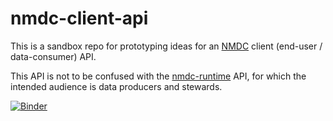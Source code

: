# nmdc-client-api

This is a sandbox repo for prototyping ideas for an [NMDC](https://microbiomedata.org/) client (end-user / data-consumer) API.

This API is not to be confused with the [nmdc-runtime](https://github.com/microbiomedata/nmdc-runtime) API, for which the intended audience is data producers and stewards.

[![Binder](https://mybinder.org/badge_logo.svg)](https://mybinder.org/v2/gh/polyneme/nmdc-client-api/HEAD?labpath=index.ipynb)
